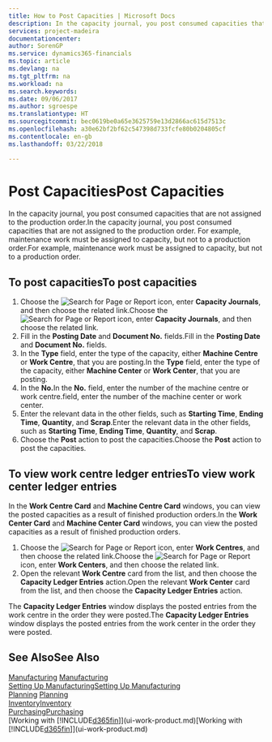 ```yaml
---
title: How to Post Capacities | Microsoft Docs
description: In the capacity journal, you post consumed capacities that are not assigned to the production order. For example, maintenance work must be assigned to capacity, but not to a production order.
services: project-madeira
documentationcenter: 
author: SorenGP
ms.service: dynamics365-financials
ms.topic: article
ms.devlang: na
ms.tgt_pltfrm: na
ms.workload: na
ms.search.keywords: 
ms.date: 09/06/2017
ms.author: sgroespe
ms.translationtype: HT
ms.sourcegitcommit: bec0619be0a65e3625759e13d2866ac615d7513c
ms.openlocfilehash: a30e62bf2bf62c547398d733fcfe80b0204805cf
ms.contentlocale: en-gb
ms.lasthandoff: 03/22/2018

---
```

# <a name="post-capacities"></a><span data-ttu-id="690cf-104">Post Capacities</span><span class="sxs-lookup"><span data-stu-id="690cf-104">Post Capacities</span></span>
<span data-ttu-id="690cf-105">In the capacity journal, you post consumed capacities that are not assigned to the production order.</span><span class="sxs-lookup"><span data-stu-id="690cf-105">In the capacity journal, you post consumed capacities that are not assigned to the production order.</span></span> <span data-ttu-id="690cf-106">For example, maintenance work must be assigned to capacity, but not to a production order.</span><span class="sxs-lookup"><span data-stu-id="690cf-106">For example, maintenance work must be assigned to capacity, but not to a production order.</span></span>  

## <a name="to-post-capacities"></a><span data-ttu-id="690cf-107">To post capacities</span><span class="sxs-lookup"><span data-stu-id="690cf-107">To post capacities</span></span>  
1.  <span data-ttu-id="690cf-108">Choose the ![Search for Page or Report](media/ui-search/search_small.png "Search for Page or Report icon") icon, enter **Capacity Journals**, and then choose the related link.</span><span class="sxs-lookup"><span data-stu-id="690cf-108">Choose the ![Search for Page or Report](media/ui-search/search_small.png "Search for Page or Report icon") icon, enter **Capacity Journals**, and then choose the related link.</span></span>  
2.  <span data-ttu-id="690cf-109">Fill in the **Posting Date** and **Document No.** fields.</span><span class="sxs-lookup"><span data-stu-id="690cf-109">Fill in the **Posting Date** and **Document No.** fields.</span></span>  
3.  <span data-ttu-id="690cf-110">In the **Type** field, enter the type of the capacity, either **Machine Centre** or **Work Centre**, that you are posting.</span><span class="sxs-lookup"><span data-stu-id="690cf-110">In the **Type** field, enter the type of the capacity, either **Machine Center** or **Work Center**, that you are posting.</span></span>  
4.  <span data-ttu-id="690cf-111">In the **No.**</span><span class="sxs-lookup"><span data-stu-id="690cf-111">In the **No.**</span></span> <span data-ttu-id="690cf-112">field, enter the number of the machine centre or work centre.</span><span class="sxs-lookup"><span data-stu-id="690cf-112">field, enter the number of the machine center or work center.</span></span>  
5.  <span data-ttu-id="690cf-113">Enter the relevant data in the other fields, such as **Starting Time**, **Ending Time**, **Quantity**, and **Scrap**.</span><span class="sxs-lookup"><span data-stu-id="690cf-113">Enter the relevant data in the other fields, such as **Starting Time**, **Ending Time**, **Quantity**, and **Scrap**.</span></span>  
6.  <span data-ttu-id="690cf-114">Choose the **Post** action to post the capacities.</span><span class="sxs-lookup"><span data-stu-id="690cf-114">Choose the **Post** action to post the capacities.</span></span>  

## <a name="to-view-work-center-ledger-entries"></a><span data-ttu-id="690cf-115">To view work centre ledger entries</span><span class="sxs-lookup"><span data-stu-id="690cf-115">To view work center ledger entries</span></span>  
<span data-ttu-id="690cf-116">In the **Work Centre Card** and **Machine Centre Card** windows, you can view the posted capacities as a result of finished production orders.</span><span class="sxs-lookup"><span data-stu-id="690cf-116">In the **Work Center Card** and **Machine Center Card** windows, you can view the posted capacities as a result of finished production orders.</span></span>    
1.  <span data-ttu-id="690cf-117">Choose the ![Search for Page or Report](media/ui-search/search_small.png "Search for Page or Report icon") icon, enter **Work Centres**, and then choose the related link.</span><span class="sxs-lookup"><span data-stu-id="690cf-117">Choose the ![Search for Page or Report](media/ui-search/search_small.png "Search for Page or Report icon") icon, enter **Work Centers**, and then choose the related link.</span></span>  
2.  <span data-ttu-id="690cf-118">Open the relevant **Work Centre** card from the list, and then choose the **Capacity Ledger Entries** action.</span><span class="sxs-lookup"><span data-stu-id="690cf-118">Open the relevant **Work Center** card from the list, and then choose the **Capacity Ledger Entries** action.</span></span>  

<span data-ttu-id="690cf-119">The **Capacity Ledger Entries** window displays the posted entries from the work centre in the order they were posted.</span><span class="sxs-lookup"><span data-stu-id="690cf-119">The **Capacity Ledger Entries** window displays the posted entries from the work center in the order they were posted.</span></span>   

## <a name="see-also"></a><span data-ttu-id="690cf-120">See Also</span><span class="sxs-lookup"><span data-stu-id="690cf-120">See Also</span></span>  
<span data-ttu-id="690cf-121">[Manufacturing](production-manage-manufacturing.md)  </span><span class="sxs-lookup"><span data-stu-id="690cf-121">[Manufacturing](production-manage-manufacturing.md)  </span></span>  
[<span data-ttu-id="690cf-122">Setting Up Manufacturing</span><span class="sxs-lookup"><span data-stu-id="690cf-122">Setting Up Manufacturing</span></span>](production-configure-production-processes.md)  
<span data-ttu-id="690cf-123">[Planning](production-planning.md)    </span><span class="sxs-lookup"><span data-stu-id="690cf-123">[Planning](production-planning.md)    </span></span>  
[<span data-ttu-id="690cf-124">Inventory</span><span class="sxs-lookup"><span data-stu-id="690cf-124">Inventory</span></span>](inventory-manage-inventory.md)  
[<span data-ttu-id="690cf-125">Purchasing</span><span class="sxs-lookup"><span data-stu-id="690cf-125">Purchasing</span></span>](purchasing-manage-purchasing.md)  
<span data-ttu-id="690cf-126">[Working with [!INCLUDE[d365fin](includes/d365fin_md.md)]](ui-work-product.md)</span><span class="sxs-lookup"><span data-stu-id="690cf-126">[Working with [!INCLUDE[d365fin](includes/d365fin_md.md)]](ui-work-product.md)</span></span>

